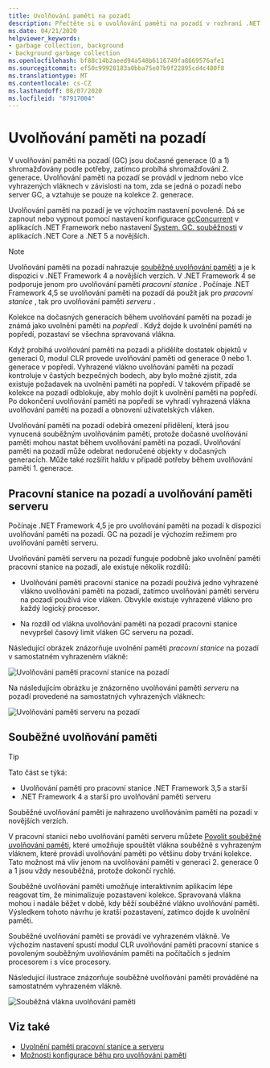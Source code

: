 ```yaml
---
title: Uvolňování paměti na pozadí
description: Přečtěte si o uvolňování paměti na pozadí v rozhraní .NET a o tom, jak se liší v pracovní stanici a uvolňování paměti serveru.
ms.date: 04/21/2020
helpviewer_keywords:
- garbage collection, background
- background garbage collection
ms.openlocfilehash: bf88c14b2aeed94a548b6116749fa8669576afe1
ms.sourcegitcommit: ef50c99928183a0bba75e07b9f22895cd4c480f8
ms.translationtype: MT
ms.contentlocale: cs-CZ
ms.lasthandoff: 08/07/2020
ms.locfileid: "87917004"
---
```

# <a name="background-garbage-collection"></a>Uvolňování paměti na pozadí

V uvolňování paměti na pozadí (GC) jsou dočasné generace (0 a 1) shromažďovány podle potřeby, zatímco probíhá shromažďování 2. generace. Uvolňování paměti na pozadí se provádí v jednom nebo více vyhrazených vláknech v závislosti na tom, zda se jedná o pozadí nebo server GC, a vztahuje se pouze na kolekce 2. generace.

Uvolňování paměti na pozadí je ve výchozím nastavení povolené. Dá se zapnout nebo vypnout pomocí nastavení konfigurace [gcConcurrent](../../framework/configure-apps/file-schema/runtime/gcconcurrent-element.md) v aplikacích .NET Framework nebo nastavení [System. GC. souběžnosti](../../core/run-time-config/garbage-collector.md#background-gc) v aplikacích .NET Core a .NET 5 a novějších.

> [!NOTE]
> Uvolňování paměti na pozadí nahrazuje [souběžné uvolňování paměti](#concurrent-garbage-collection) a je k dispozici v .NET Framework 4 a novějších verzích. V .NET Framework 4 se podporuje jenom pro uvolňování paměti *pracovní stanice* . Počínaje .NET Framework 4,5 se uvolňování paměti na pozadí dá použít jak pro *pracovní stanice* , tak pro uvolňování paměti *serveru* .

Kolekce na dočasných generacích během uvolňování paměti na pozadí je známá jako uvolnění paměti na *popředí* . Když dojde k uvolnění paměti na popředí, pozastaví se všechna spravovaná vlákna.

Když probíhá uvolňování paměti na pozadí a přidělíte dostatek objektů v generaci 0, modul CLR provede uvolňování paměti od generace 0 nebo 1. generace v popředí. Vyhrazené vlákno uvolňování paměti na pozadí kontroluje v častých bezpečných bodech, aby bylo možné zjistit, zda existuje požadavek na uvolnění paměti na popředí. V takovém případě se kolekce na pozadí odblokuje, aby mohlo dojít k uvolnění paměti na popředí. Po dokončení uvolňování paměti na popředí se vyhradí vyhrazená vlákna uvolňování paměti na pozadí a obnovení uživatelských vláken.

Uvolňování paměti na pozadí odebírá omezení přidělení, která jsou vynucená souběžným uvolňováním paměti, protože dočasné uvolňování paměti mohou nastat během uvolňování paměti na pozadí. Uvolňování paměti na pozadí může odebrat nedoručené objekty v dočasných generacích. Může také rozšířit haldu v případě potřeby během uvolňování paměti 1. generace.

## <a name="background-workstation-vs-server-gc"></a>Pracovní stanice na pozadí a uvolňování paměti serveru

Počínaje .NET Framework 4,5 je pro uvolňování paměti na pozadí k dispozici uvolňování paměti na pozadí. GC na pozadí je výchozím režimem pro uvolňování paměti serveru.

Uvolňování paměti serveru na pozadí funguje podobně jako uvolnění paměti pracovní stanice na pozadí, ale existuje několik rozdílů:

- Uvolňování paměti pracovní stanice na pozadí používá jedno vyhrazené vlákno uvolňování paměti na pozadí, zatímco uvolňování paměti serveru na pozadí používá více vláken. Obvykle existuje vyhrazené vlákno pro každý logický procesor.

- Na rozdíl od vlákna uvolňování paměti na pozadí pracovní stanice nevypršel časový limit vláken GC serveru na pozadí.

Následující obrázek znázorňuje uvolnění paměti *pracovní stanice* na pozadí v samostatném vyhrazeném vlákně:

![Uvolňování paměti pracovní stanice na pozadí](media/fundamentals/background-workstation-garbage-collection.png)

Na následujícím obrázku je znázorněno uvolňování paměti *serveru* na pozadí provedené na samostatných vyhrazených vláknech:

![Uvolňování paměti serveru na pozadí](media/fundamentals/background-server-garbage-collection.png)

## <a name="concurrent-garbage-collection"></a>Souběžné uvolňování paměti

> [!TIP]
> Tato část se týká:
>
> - Uvolňování paměti pro pracovní stanice .NET Framework 3,5 a starší
> - .NET Framework 4 a starší pro uvolňování paměti serveru
>
> Souběžné uvolňování paměti je nahrazeno uvolňováním paměti na pozadí v novějších verzích.

V pracovní stanici nebo uvolňování paměti serveru můžete [Povolit souběžné uvolňování paměti](../../framework/configure-apps/file-schema/runtime/gcconcurrent-element.md), které umožňuje spouštět vlákna souběžně s vyhrazeným vláknem, které provádí uvolňování paměti po většinu doby trvání kolekce. Tato možnost má vliv jenom na uvolňování paměti v generaci 2. generace 0 a 1 jsou vždy nesouběžná, protože dokončí rychlé.

Souběžné uvolňování paměti umožňuje interaktivním aplikacím lépe reagovat tím, že minimalizuje pozastavení kolekce. Spravovaná vlákna mohou i nadále běžet v době, kdy běží souběžné vlákno uvolňování paměti. Výsledkem tohoto návrhu je kratší pozastavení, zatímco dojde k uvolnění paměti.

Souběžné uvolňování paměti se provádí ve vyhrazeném vlákně. Ve výchozím nastavení spustí modul CLR uvolňování paměti pracovní stanice s povoleným souběžným uvolňováním paměti na počítačích s jedním procesorem i s více procesory.

Následující ilustrace znázorňuje souběžné uvolňování paměti prováděné na samostatném vyhrazeném vlákně.

![Souběžná vlákna uvolňování paměti](media/gc-concurrent.png)

## <a name="see-also"></a>Viz také

- [Uvolnění paměti pracovní stanice a serveru](workstation-server-gc.md)
- [Možnosti konfigurace běhu pro uvolňování paměti](../../core/run-time-config/garbage-collector.md)
